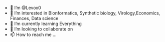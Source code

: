 - 👋 I’m @Levox0
- 👀 I’m interested in Bionformatics, Synthetic biology, Virology,Economics, Finances, Data science
- 🌱 I’m currently learning Everything
- 💞️ I’m looking to collaborate on 
- 📫 How to reach me ...

<!---
Levox0/Levox0 is a ✨ special ✨ repository because its `README.md` (this file) appears on your GitHub profile.
You can click the Preview link to take a look at your changes.
--->
